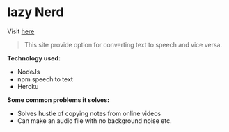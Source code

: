 # lazy Nerd

Visit <a href="https://bit.ly/2ANgMix" target="_blank">here</a>
  
> This site provide option for converting text to speech and vice versa.

**Technology used:**
- NodeJs
- npm speech to text
- Heroku

**Some common problems it solves:**
- Solves hustle of copying notes from online videos
- Can make an audio file with no background noise etc.
